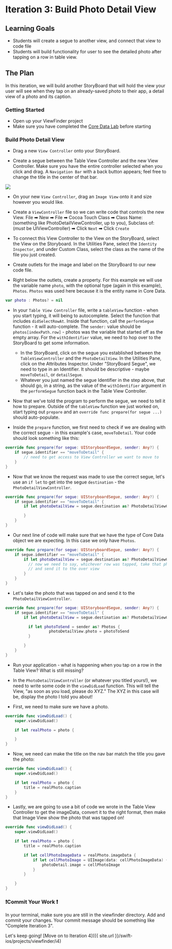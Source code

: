 # Iteration 3: Build Photo Detail View

## Learning Goals

* Students will create a segue to another view, and connect that view to code file
* Students will build functionality for user to see the detailed photo after tapping on a row in table view.

## The Plan

In this iteration, we will build another StoryBoard that will hold the view your user will see when they tap on an already-saved photo to their app, a detail view of a photo and its caption.

### Getting Started

* Open up your ViewFinder project
* Make sure you have completed the [Core Data Lab](https://github.com/turingschool-projects/kwk-level3-swift/blob/master/sessions/core_data_lab.markdown) before starting

### Build Photo Detail View

* Drag a new `View Controller` onto your StoryBoard.

* Create a segue between the Table View Controller and the new View Controller. Make sure you have the entire controller selected when you click and drag. A `Navigation Bar` with a back button appears; feel free to change the title in the center of that bar.

<img class="small" src="{{ site.url }}/swift-ios/projects/viewfinder/assets/new-segue.png">

* On your new `View Controller`, drag an `Image View` onto it and size however you would like.

* Create a `ViewController` file so we can write code that controls the new View. File ➡ New ➡ File ➡ Cocoa Touch Class ➡ Class Name: (something like PhotoDetailViewController, up to you), Subclass of: (_must_ be UIViewController) ➡ Click `Next` ➡ Click `Create`

* To connect this View Controller to the View on the StoryBoard, select the View on the Storyboard. In the Utilities Pane, select the `Identity Inspector`, and under Custom Class, select the class as the name of the file you just created.

* Create outlets for the image and label on the StoryBoard to our new code file.

* Right below the outlets, create a property. For this example we will use the variable name `photo`, with the optional type (again in this example), `Photos`. `Photos` was used here because it is the entity name in Core Data.

```swift
var photo : Photos? = nil
```

* In your `Table View Controller` file, write a `tableView` function - when you start typing, it will being to autocomplete. Select the function that includes `didSelectRowAt`. Inside that function, call the `performSegue` function - it will auto-complete. The `sender:` value should be `photos[indexPath.row]` - photos was the variable that started off as the empty array. For the `withIdentifier` value, we need to hop over to the StoryBoard to get some information.
  - In the StoryBoard, click on the segue you established between the `TableViewController` and the `PhotoDetailView`. In the Utilities Pane, click on the Attributes Inspector. Under "StoryBoard Segue", we need to type in an Identifier. It should be descriptive - maybe `moveToDetail`, or `detailSegue`.
  - Whatever you just named the segue Identifier in the step above, that should go, in a string, as the value of the `withIdentifier` argument in the `performSegue` function back in the Table View Controller.

* Now that we've told the program to perform the segue, we need to tell it how to prepare. Outside of the `tableView` function we just worked on, start typing out `prepare` and an `override func prepare(for segue ...)` should auto-populate.

* Inside the `prepare` function, we first need to check if we are dealing with the correct segue - in this example's case, `moveToDetail`. Your code should look something like this:

```swift
override func prepare(for segue: UIStoryboardSegue, sender: Any?) {
    if segue.identifier == "moveToDetail" {
        // need to get access to View Controller we want to move to
    }
}
```

* Now that we know the request was made to use the correct segue, let's use an `if let` to get into the segue `destination` - the `PhotoDetailViewController`.

```swift
override func prepare(for segue: UIStoryboardSegue, sender: Any?) {
    if segue.identifier == "moveToDetail" {
        if let photoDetailView = segue.destination as? PhotoDetailViewController {

        }
    }
}
```

* Our next line of code will make sure that we have the type of Core Data object we are expecting. In this case we only have `Photos`.

```swift
override func prepare(for segue: UIStoryboardSegue, sender: Any?) {
    if segue.identifier == "moveToDetail" {
        if let photoDetailView = segue.destination as? PhotoDetailViewController {
          // now we need to say, whichever row was tapped, take that photo
          // and send it to the over view
        }
    }
}
```

* Let's take the photo that was tapped on and send it to the `PhotoDetailViewController`.

```swift
override func prepare(for segue: UIStoryboardSegue, sender: Any?) {
    if segue.identifier == "moveToDetail" {
        if let photoDetailView = segue.destination as? PhotoDetailViewController {

          if let photoToSend = sender as? Photos {
                   photoDetailView.photo = photoToSend
          }

        }
    }
}
```

* Run your application - what is happening when you tap on a row in the Table View? What is still missing?

* In the `PhotoDetailViewController` (or whatever you titled yours!), we need to write some code in the `viewDidLoad` function. This will tell the View, "as soon as you load, please do XYZ." The XYZ in this case will be, display the photo I told you about!

* First, we need to make sure we have a photo.

```swift
override func viewDidLoad() {
    super.viewDidLoad()

    if let realPhoto = photo {

    }
}
```

* Now, we need can make the title on the nav bar match the title you gave the photo:

```swift
override func viewDidLoad() {
    super.viewDidLoad()

    if let realPhoto = photo {
        title = realPhoto.caption
    }
}
```

* Lastly, we are going to use a bit of code we wrote in the Table View Controller to get the imageData, convert it to the right format, then make that Image View show the photo that was tapped on!

```swift
override func viewDidLoad() {
    super.viewDidLoad()

    if let realPhoto = photo {
        title = realPhoto.caption

        if let cellPhotoImageData = realPhoto.imageData {
            if let cellPhotoImage = UIImage(data: cellPhotoImageData) {
                photoDetail.image = cellPhotoImage
            }
        }

    }
}
```

### ❗️Commit Your Work ❗️

In your terminal, make sure you are still in the viewfinder directory. Add and commit your changes. Your commit message should be something like "Complete Iteration 3".

Let's keep going! [Move on to Iteration 4]({{ site.url }}/swift-ios/projects/viewfinder/i4)
